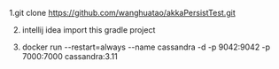 1.git clone https://github.com/wanghuatao/akkaPersistTest.git

2. intellij idea import this gradle project
 
3. docker run  --restart=always  --name cassandra -d -p 9042:9042 -p 7000:7000 cassandra:3.11

  
